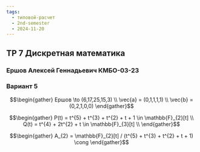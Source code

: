 ```yaml
---
tags:
  - типовой-расчет
  - 2nd-semester
  - 2024-11-20
---
```


## ТР 7 Дискретная математика

### Ершов Алексей Геннадьевич КМБО-03-23

### Вариант 5

$$\begin{gather}
Ершов \to (6,17,25,15,3) \\
\vec{a} = (0,1,1,1,1) \\
\vec{b} = (0,2,1,0,0)
\end{gather}$$

$$\begin{gather}
P(t) = t^{5} + t^{3} + t^{2} + t + 1 \in \mathbb{F}_{2}[t] \\
Q(t) = t^{4} + 2t^{2} + t \in \mathbb{F}_{3}[t] \\
\end{gather}$$

$$\begin{gather}
A_{2} = \mathbb{F}_{2}[t] / (t^{5} + t^{3} + t^{2} + t + 1) \cong 
\end{gather}$$